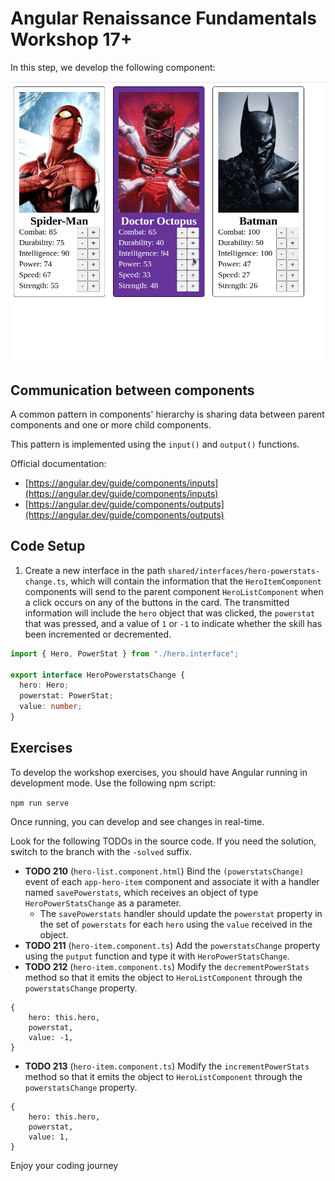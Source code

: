 # Angular Renaissance Fundamentals Workshop 17+

In this step, we develop the following component:

![Several Component](/docs/02.01-communication-solved.gif)

## Communication between components

A common pattern in components' hierarchy is sharing data between parent components and one or more child components.

This pattern is implemented using the `input()` and `output()` functions.

Official documentation:

- [https://angular.dev/guide/components/inputs](https://angular.dev/guide/components/inputs)
- [https://angular.dev/guide/components/outputs](https://angular.dev/guide/components/outputs)

## Code Setup

1. Create a new interface in the path `shared/interfaces/hero-powerstats-change.ts`, which will contain the information that the `HeroItemComponent` components will send to the parent component `HeroListComponent` when a click occurs on any of the buttons in the card. The transmitted information will include the `hero` object that was clicked, the `powerstat` that was pressed, and a value of `1` or `-1` to indicate whether the skill has been incremented or decremented.


```typescript
import { Hero, PowerStat } from "./hero.interface";

export interface HeroPowerstatsChange {
  hero: Hero;
  powerstat: PowerStat;
  value: number;
}
```
   

## Exercises
To develop the workshop exercises, you should have Angular running in development mode. Use the following npm script:

`npm run serve`

Once running, you can develop and see changes in real-time.

Look for the following TODOs in the source code. If you need the solution, switch to the branch with the `-solved` suffix.

- **TODO 210** (`hero-list.component.html`) Bind the `(powerstatsChange)` event of each `app-hero-item` component and associate it with a handler named `savePowerstats`, which receives an object of type `HeroPowerStatsChange` as a parameter.  
  - The `savePowerstats` handler should update the `powerstat` property in the set of `powerstats` for each `hero` using the `value` received in the object.  
- **TODO 211** (`hero-item.component.ts`) Add the `powerstatsChange` property using the `putput` function and type it with `HeroPowerStatsChange`.  
- **TODO 212** (`hero-item.component.ts`) Modify the `decrementPowerStats` method so that it emits the object to `HeroListComponent` through the `powerstatsChange` property.
```
{
    hero: this.hero,
    powerstat,
    value: -1,
}
```
- **TODO 213** (`hero-item.component.ts`) Modify the `incrementPowerStats` method so that it emits the object to `HeroListComponent` through the `powerstatsChange` property.

```
{
    hero: this.hero,
    powerstat,
    value: 1,
}
```

Enjoy your coding journey
